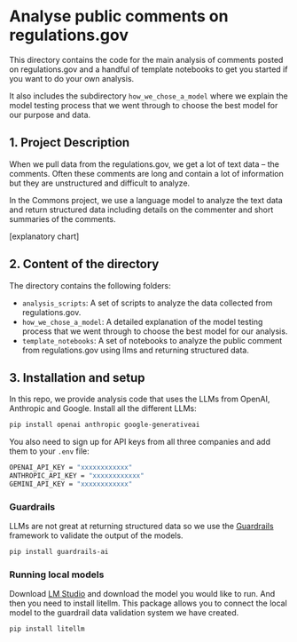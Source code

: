 # Analyse public comments on regulations.gov

This directory contains the code for the main analysis of comments posted on regulations.gov and a handful of template notebooks to get you started if you want to do your own analysis.

It also includes the subdirectory `how_we_chose_a_model` where we explain the model testing process that we went through to choose the best model for our purpose and data.

## 1. Project Description

When we pull data from the regulations.gov, we get a lot of text data – the comments. Often these comments are long and contain a lot of information but they are unstructured and difficult to analyze. 

In the Commons project, we use a language model to analyze the text data and return structured data including details on the commenter and short summaries of the comments.

[explanatory chart]

## 2. Content of the directory
The directory contains the following folders:
- `analysis_scripts`: A set of scripts to analyze the data collected from regulations.gov.
- `how_we_chose_a_model`: A detailed explanation of the model testing process that we went through to choose the best model for our analysis. 
- `template_notebooks`: A set of notebooks to analyze the public comment from regulations.gov using llms and returning structured data.

## 3. Installation and setup

In this repo, we provide analysis code that uses the LLMs from OpenAI, Anthropic and Google. Install all the different LLMs:

```bash
pip install openai anthropic google-generativeai
```
You also need to sign up for API keys from all three companies and add them to your `.env` file:

```bash
OPENAI_API_KEY = "xxxxxxxxxxxx"
ANTHROPIC_API_KEY = "xxxxxxxxxxxx"
GEMINI_API_KEY = "xxxxxxxxxxxx"
```

### Guardrails

LLMs are not great at returning structured data so we use the [Guardrails](https://github.com/guardrails-ai/guardrails) framework to validate the output of the models. 

```bash
pip install guardrails-ai
```

### Running local models

Download [LM Studio](https://lmstudio.ai/) and download the model you would like to run. And then you need to install litellm. This package allows you to connect the local model to the guardrail data validation system we have created.

```bash
pip install litellm
```